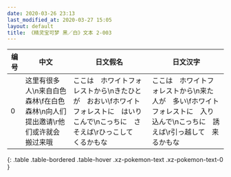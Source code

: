 ```yaml
---
date: 2020-03-26 23:13
last_modified_at: 2020-03-27 15:05
layout: default
title: 《精灵宝可梦 黑／白》文本 2-003
---
```

| 编号 | 中文 | 日文假名 | 日文汉字 |
| ---- | ---- | ---- | --- |
| 0 | 这里有很多人\n来自白色森林\f在白色森林\n向人们提出邀请\r他们或许就会搬过来哦 | ここは　ホワイトフォレストから\nきたひとが　おおい\fホワイトフォレストに　はいりこんで\nこっちに　さそえば\rひっこして　くるかもな | ここは　ホワイトフォレストから\n来た人が　多い\fホワイトフォレストに　入り込んで\nこっちに　誘えば\r引っ越して　来るかもな |
{: .table .table-bordered .table-hover .xz-pokemon-text .xz-pokemon-text-0 }